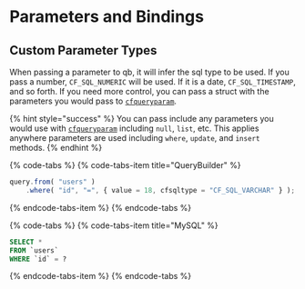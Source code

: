 # Parameters and Bindings

## Custom Parameter Types

When passing a parameter to qb, it will infer the sql type to be used.  If you pass a number, `CF_SQL_NUMERIC` will be used. If it is a date, `CF_SQL_TIMESTAMP`, and so forth. If you need more control, you can pass a struct with the parameters you would pass to [`cfqueryparam`](https://cfdocs.org/cfqueryparam).

{% hint style="success" %}
You can pass include any parameters you would use with [`cfqueryparam`](https://cfdocs.org/cfqueryparam) including `null`, `list`, etc.  This applies anywhere parameters are used including `where`, `update`, and `insert` methods.
{% endhint %}

{% code-tabs %}
{% code-tabs-item title="QueryBuilder" %}
```javascript
query.from( "users" )
    .where( "id", "=", { value = 18, cfsqltype = "CF_SQL_VARCHAR" } );
```
{% endcode-tabs-item %}
{% endcode-tabs %}

{% code-tabs %}
{% code-tabs-item title="MySQL" %}
```sql
SELECT *
FROM `users`
WHERE `id` = ?
```
{% endcode-tabs-item %}
{% endcode-tabs %}

